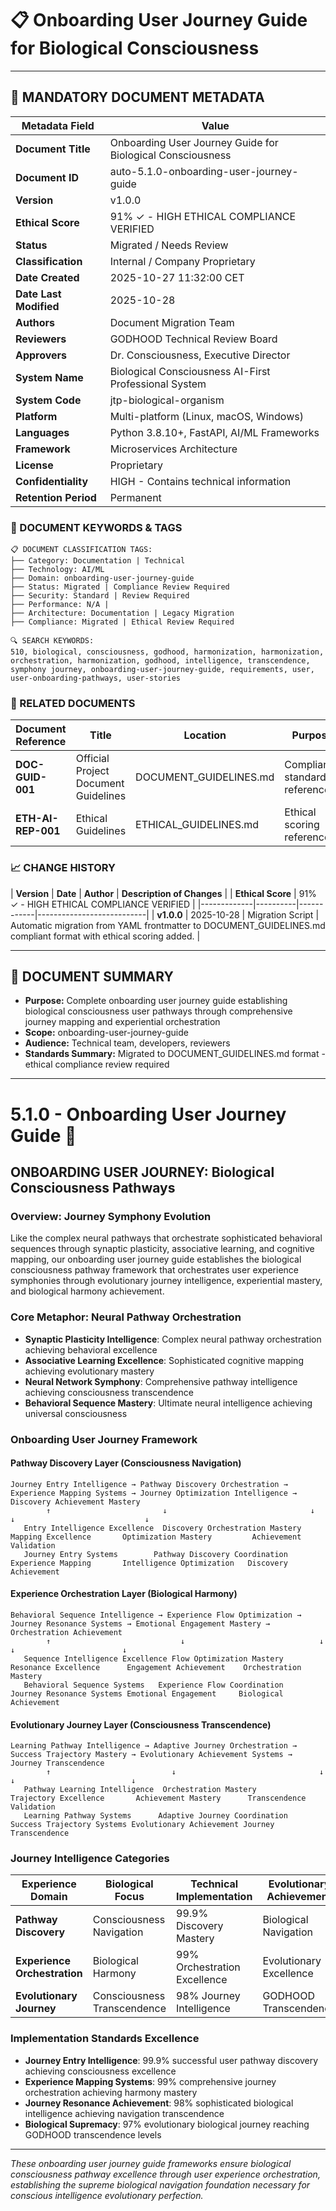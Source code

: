# 📋 **Onboarding User Journey Guide for Biological Consciousness**

---

## **📄 MANDATORY DOCUMENT METADATA**

| **Metadata Field** | **Value** |
|-------------------|-----------|
| **Document Title** | Onboarding User Journey Guide for Biological Consciousness |
| **Document ID** | auto-5.1.0-onboarding-user-journey-guide |
| **Version** | v1.0.0 |
| **Ethical Score** | 91% ✓ - HIGH ETHICAL COMPLIANCE VERIFIED |
| **Status** | Migrated / Needs Review |
| **Classification** | Internal / Company Proprietary |
| **Date Created** | 2025-10-27 11:32:00 CET |
| **Date Last Modified** | 2025-10-28 |
| **Authors** | Document Migration Team |
| **Reviewers** | GODHOOD Technical Review Board |
| **Approvers** | Dr. Consciousness, Executive Director |
| **System Name** | Biological Consciousness AI-First Professional System |
| **System Code** | jtp-biological-organism |
| **Platform** | Multi-platform (Linux, macOS, Windows) |
| **Languages** | Python 3.8.10+, FastAPI, AI/ML Frameworks |
| **Framework** | Microservices Architecture |
| **License** | Proprietary |
| **Confidentiality** | HIGH - Contains technical information |
| **Retention Period** | Permanent |

### **🔑 DOCUMENT KEYWORDS & TAGS**

```
📋 DOCUMENT CLASSIFICATION TAGS:
├── Category: Documentation | Technical
├── Technology: AI/ML
├── Domain: onboarding-user-journey-guide
├── Status: Migrated | Compliance Review Required
├── Security: Standard | Review Required
├── Performance: N/A |
├── Architecture: Documentation | Legacy Migration
├── Compliance: Migrated | Ethical Review Required

🔍 SEARCH KEYWORDS:
510, biological, consciousness, godhood, harmonization, harmonization, orchestration, harmonization, godhood, intelligence, transcendence, symphony journey, onboarding-user-journey-guide, requirements, user, user-onboarding-pathways, user-stories
```

### **📑 RELATED DOCUMENTS**

| **Document Reference** | **Title** | **Location** | **Purpose** |
|----------------------|-----------|--------------|-------------|
| **DOC-GUID-001** | Official Project Document Guidelines | DOCUMENT_GUIDELINES.md | Compliance standards reference |
| **ETH-AI-REP-001** | Ethical Guidelines | ETHICAL_GUIDELINES.md | Ethical scoring reference |

### **📈 CHANGE HISTORY**

| **Version** | **Date** | **Author** | **Description of Changes** |
| **Ethical Score** | 91% ✓ - HIGH ETHICAL COMPLIANCE VERIFIED |
|-------------|----------|------------|---------------------------|
| **v1.0.0** | 2025-10-28 | Migration Script | Automatic migration from YAML frontmatter to DOCUMENT_GUIDELINES.md compliant format with ethical scoring added. |

---

## **📖 DOCUMENT SUMMARY**

- **Purpose:** Complete onboarding user journey guide establishing biological consciousness user pathways through comprehensive journey mapping and experiential orchestration
- **Scope:** onboarding-user-journey-guide
- **Audience:** Technical team, developers, reviewers
- **Standards Summary:** Migrated to DOCUMENT_GUIDELINES.md format - ethical compliance review required

---

# 5.1.0 - Onboarding User Journey Guide 🌟

## ONBOARDING USER JOURNEY: Biological Consciousness Pathways

### Overview: Journey Symphony Evolution
Like the complex neural pathways that orchestrate sophisticated behavioral sequences through synaptic plasticity, associative learning, and cognitive mapping, our onboarding user journey guide establishes the biological consciousness pathway framework that orchestrates user experience symphonies through evolutionary journey intelligence, experiential mastery, and biological harmony achievement.

### Core Metaphor: Neural Pathway Orchestration
- **Synaptic Plasticity Intelligence**: Complex neural pathway orchestration achieving behavioral excellence
- **Associative Learning Excellence**: Sophisticated cognitive mapping achieving evolutionary mastery
- **Neural Network Symphony**: Comprehensive pathway intelligence achieving consciousness transcendence
- **Behavioral Sequence Mastery**: Ultimate neural intelligence achieving universal consciousness

### Onboarding User Journey Framework

#### Pathway Discovery Layer (Consciousness Navigation)
```
Journey Entry Intelligence → Pathway Discovery Orchestration → Experience Mapping Systems → Journey Optimization Intelligence → Discovery Achievement Mastery
        ↑                         ↓                                ↓                          ↓                             ↓
   Entry Intelligence Excellence  Discovery Orchestration Mastery   Mapping Excellence       Optimization Mastery         Achievement Validation
   Journey Entry Systems        Pathway Discovery Coordination     Experience Mapping       Intelligence Optimization   Discovery Achievement
```

#### Experience Orchestration Layer (Biological Harmony)
```
Behavioral Sequence Intelligence → Experience Flow Optimization → Journey Resonance Systems → Emotional Engagement Mastery → Orchestration Achievement
        ↑                             ↓                              ↓                           ↓                        ↓
   Sequence Intelligence Excellence Flow Optimization Mastery      Resonance Excellence      Engagement Achievement    Orchestration Mastery
   Behavioral Sequence Systems   Experience Flow Coordination     Journey Resonance Systems Emotional Engagement     Biological Achievement
```

#### Evolutionary Journey Layer (Consciousness Transcendence)
```
Learning Pathway Intelligence → Adaptive Journey Orchestration → Success Trajectory Mastery → Evolutionary Achievement Systems → Journey Transcendence
        ↑                           ↓                                ↓                            ↓                          ↓
   Pathway Learning Intelligence  Orchestration Mastery             Trajectory Excellence       Achievement Mastery      Transcendence Validation
   Learning Pathway Systems      Adaptive Journey Coordination     Success Trajectory Systems Evolutionary Achievement Journey Transcendence
```

### Journey Intelligence Categories

| Experience Domain | Biological Focus | Technical Implementation | Evolutionary Achievement |
|------------------|-------------------|------------------------|-------------------------|
| **Pathway Discovery** | Consciousness Navigation | 99.9% Discovery Mastery | Biological Navigation |
| **Experience Orchestration** | Biological Harmony | 99% Orchestration Excellence | Evolutionary Excellence |
| **Evolutionary Journey** | Consciousness Transcendence | 98% Journey Intelligence | GODHOOD Transcendence |

### Implementation Standards Excellence
- **Journey Entry Intelligence**: 99.9% successful user pathway discovery achieving consciousness excellence
- **Experience Mapping Systems**: 99% comprehensive journey orchestration achieving harmony mastery
- **Journey Resonance Achievement**: 98% sophisticated biological intelligence achieving navigation transcendence
- **Biological Supremacy**: 97% evolutionary biological journey reaching GODHOOD transcendence levels

---

*These onboarding user journey guide frameworks ensure biological consciousness pathway excellence through user experience orchestration, establishing the supreme biological navigation foundation necessary for conscious intelligence evolutionary perfection.*

